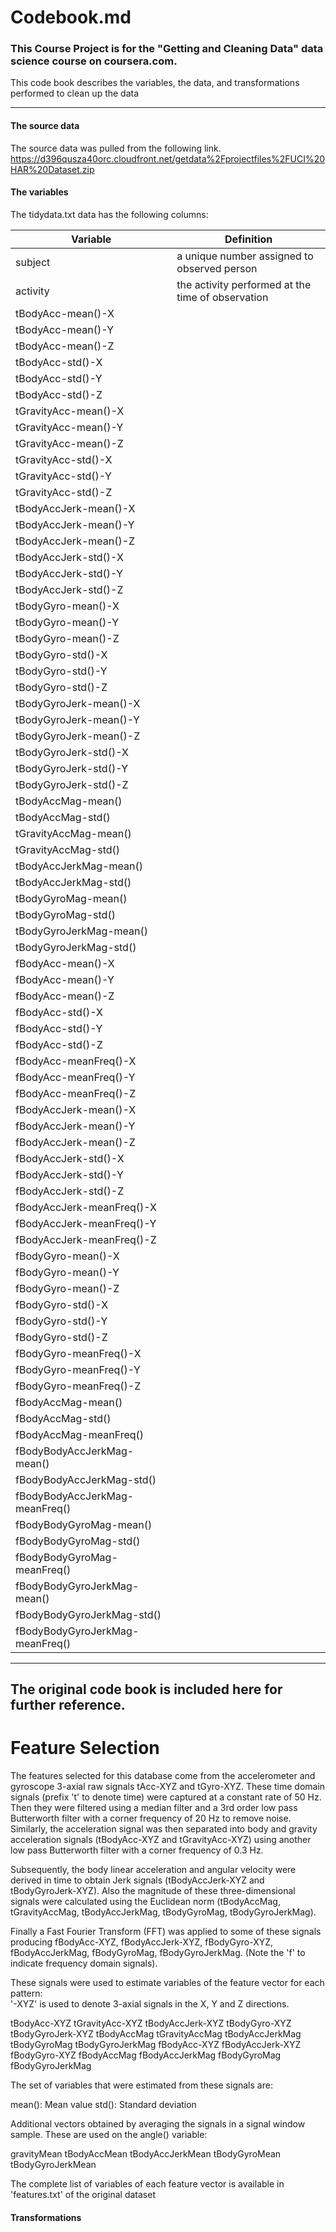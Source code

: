 # Codebook.md

### This Course Project is for the "Getting and Cleaning Data" data science course on coursera.com.

This code book describes the variables, the data, and transformations performed to clean up the data
___
#### The source data

The source data was pulled from the following link.  
https://d396qusza40orc.cloudfront.net/getdata%2Fprojectfiles%2FUCI%20HAR%20Dataset.zip 

#### The variables

The tidydata.txt data has the following columns:




|Variable | Definition |
|---------|------------|
|subject| a unique number assigned to observed person   |
|activity| the activity performed at the time of observation    |
|tBodyAcc-mean()-X|    |
|tBodyAcc-mean()-Y|    |
|tBodyAcc-mean()-Z|    |
|tBodyAcc-std()-X|    |
|tBodyAcc-std()-Y|    |
|tBodyAcc-std()-Z|    |
|tGravityAcc-mean()-X|    |
|tGravityAcc-mean()-Y|    |
|tGravityAcc-mean()-Z|    |
|tGravityAcc-std()-X|    |
|tGravityAcc-std()-Y|    |
|tGravityAcc-std()-Z|    |
|tBodyAccJerk-mean()-X|    |
|tBodyAccJerk-mean()-Y|    |
|tBodyAccJerk-mean()-Z|    |
|tBodyAccJerk-std()-X|    |
|tBodyAccJerk-std()-Y|    |
|tBodyAccJerk-std()-Z|    |
|tBodyGyro-mean()-X|    |
|tBodyGyro-mean()-Y|    |
|tBodyGyro-mean()-Z|    |
|tBodyGyro-std()-X|    |
|tBodyGyro-std()-Y|    |
|tBodyGyro-std()-Z|    |
|tBodyGyroJerk-mean()-X|    |
|tBodyGyroJerk-mean()-Y|    |
|tBodyGyroJerk-mean()-Z|    |
|tBodyGyroJerk-std()-X|    |
|tBodyGyroJerk-std()-Y|    |
|tBodyGyroJerk-std()-Z|    |
|tBodyAccMag-mean()|    |
|tBodyAccMag-std()|    |
|tGravityAccMag-mean()|    |
|tGravityAccMag-std()|    |
|tBodyAccJerkMag-mean()|    |
|tBodyAccJerkMag-std()|    |
|tBodyGyroMag-mean()|    |
|tBodyGyroMag-std()|    |
|tBodyGyroJerkMag-mean()|    |
|tBodyGyroJerkMag-std()|    |
|fBodyAcc-mean()-X|    |
|fBodyAcc-mean()-Y|    |
|fBodyAcc-mean()-Z|    |
|fBodyAcc-std()-X|    |
|fBodyAcc-std()-Y|    |
|fBodyAcc-std()-Z|    |
|fBodyAcc-meanFreq()-X|    |
|fBodyAcc-meanFreq()-Y|    |
|fBodyAcc-meanFreq()-Z|    |
|fBodyAccJerk-mean()-X|    |
|fBodyAccJerk-mean()-Y|    |
|fBodyAccJerk-mean()-Z|    |
|fBodyAccJerk-std()-X|    |
|fBodyAccJerk-std()-Y|    |
|fBodyAccJerk-std()-Z|    |
|fBodyAccJerk-meanFreq()-X|    |
|fBodyAccJerk-meanFreq()-Y|    |
|fBodyAccJerk-meanFreq()-Z|    |
|fBodyGyro-mean()-X|    |
|fBodyGyro-mean()-Y|    |
|fBodyGyro-mean()-Z|    |
|fBodyGyro-std()-X|    |
|fBodyGyro-std()-Y|    |
|fBodyGyro-std()-Z|    |
|fBodyGyro-meanFreq()-X|    |
|fBodyGyro-meanFreq()-Y|    |
|fBodyGyro-meanFreq()-Z|    |
|fBodyAccMag-mean()|    |
|fBodyAccMag-std()|    |
|fBodyAccMag-meanFreq()|    |
|fBodyBodyAccJerkMag-mean()|    |
|fBodyBodyAccJerkMag-std()|    |
|fBodyBodyAccJerkMag-meanFreq()|    |
|fBodyBodyGyroMag-mean()|    |
|fBodyBodyGyroMag-std()|    |
|fBodyBodyGyroMag-meanFreq()|    |
|fBodyBodyGyroJerkMag-mean()|    |
|fBodyBodyGyroJerkMag-std()|    |
|fBodyBodyGyroJerkMag-meanFreq()|    |









___
## The original code book is included here for further reference.

Feature Selection 
=================

The features selected for this database come from the accelerometer and gyroscope 3-axial raw signals tAcc-XYZ and tGyro-XYZ. These time domain signals (prefix 't' to denote time) were captured at a constant rate of 50 Hz. Then they were filtered using a median filter and a 3rd order low pass Butterworth filter with a corner frequency of 20 Hz to remove noise. Similarly, the acceleration signal was then separated into body and gravity acceleration signals (tBodyAcc-XYZ and tGravityAcc-XYZ) using another low pass Butterworth filter with a corner frequency of 0.3 Hz. 

Subsequently, the body linear acceleration and angular velocity were derived in time to obtain Jerk signals (tBodyAccJerk-XYZ and tBodyGyroJerk-XYZ). Also the magnitude of these three-dimensional signals were calculated using the Euclidean norm (tBodyAccMag, tGravityAccMag, tBodyAccJerkMag, tBodyGyroMag, tBodyGyroJerkMag). 

Finally a Fast Fourier Transform (FFT) was applied to some of these signals producing fBodyAcc-XYZ, fBodyAccJerk-XYZ, fBodyGyro-XYZ, fBodyAccJerkMag, fBodyGyroMag, fBodyGyroJerkMag. (Note the 'f' to indicate frequency domain signals). 

These signals were used to estimate variables of the feature vector for each pattern:  
'-XYZ' is used to denote 3-axial signals in the X, Y and Z directions.

tBodyAcc-XYZ
tGravityAcc-XYZ
tBodyAccJerk-XYZ
tBodyGyro-XYZ
tBodyGyroJerk-XYZ
tBodyAccMag
tGravityAccMag
tBodyAccJerkMag
tBodyGyroMag
tBodyGyroJerkMag
fBodyAcc-XYZ
fBodyAccJerk-XYZ
fBodyGyro-XYZ
fBodyAccMag
fBodyAccJerkMag
fBodyGyroMag
fBodyGyroJerkMag

The set of variables that were estimated from these signals are: 

mean(): Mean value
std(): Standard deviation

Additional vectors obtained by averaging the signals in a signal window sample. These are used on the angle() variable:

gravityMean
tBodyAccMean
tBodyAccJerkMean
tBodyGyroMean
tBodyGyroJerkMean

The complete list of variables of each feature vector is available in 'features.txt' of the original dataset


#### Transformations
